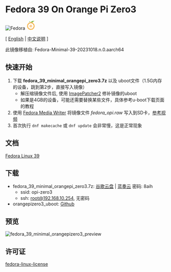 # Fedora 39 On Orange Pi Zero3
![Fedora](https://img.shields.io/badge/Fedora-2a4476?style=for-the-badge&logo=fedora&logoColor=white) <img width="28px" src="orangepi.svg"></img>

[ [English](README.md#fedora-39-on-orange-pi-zero3?lang=en) | [中文说明](#) ]

此镜像移植自: Fedora-Minimal-39-20231018.n.0.aarch64

## 快速开始

1. 下载 **fedora_39_minimal_orangepi_zero3.7z** 以及 uboot文件（1.5G内存的设备，跳到第2步，直接写入镜像）
   + 解压缩镜像文件后, 使用 [ImagePatcher2](https://github.com/lalakii/fedora_39_minimal_orangepizero3/blob/master/ImagePatcher2.exe) 修补镜像的uboot
   + 如果是4GB的设备，可能还需要替换某些文件，具体参考u-boot下载页面的教程
2. 使用 [Fedora Media Writer](https://fedoraproject.org/workstation/download/) 将镜像文件 *fedora_opi.raw* 写入到SD卡，[参考视频](https://www.bilibili.com/video/BV1Zb4y137j3/) 
3. 首次执行 ```dnf makecache``` 或 ```dnf update``` 会非常慢，这是正常现象

## 文档

[Fedora Linux 39](https://docs.fedoraproject.org/en-US/releases/f39/)

## 下载

+ fedora_39_minimal_orangepi_zero3.7z: [谷歌云盘](https://drive.google.com/file/d/1R4ikzJ6BJwNWZFmw9r6TP0KXgRufU6nE/view?usp=sharing) | [蓝奏云](https://a01.lanzout.com/b00xram0d) 密码: 8aih
    + ssid: opi-zero3
    + ssh: root@192.168.10.254, 无密码
+ orangepizero3_uboot: [Github](https://github.com/leeboby/opizero3-uboot-dtb/)

## 预览

![fedora_39_minimal_orangepizero3_preview](https://raw.githubusercontent.com/lalakii/fedora_39_minimal_orangepizero3/master/fedora_39_minimal_orangepizero3.png)

## 许可证

[fedora-linux-license](https://docs.fedoraproject.org/en-US/legal/fedora-linux-license/)